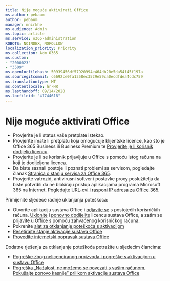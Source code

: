 ```yaml
---
title: Nije moguće aktivirati Office
ms.author: pebaum
author: pebaum
manager: mnirkhe
ms.audience: Admin
ms.topic: article
ms.service: o365-administration
ROBOTS: NOINDEX, NOFOLLOW
localization_priority: Priority
ms.collection: Adm_O365
ms.custom:
- "2000023"
- "3509"
ms.openlocfilehash: 50939456df57920994e464db20e5da54f45f197a
ms.sourcegitcommit: c6692ce0fa1358ec3529e59ca0ecdfdea4cdc759
ms.translationtype: MT
ms.contentlocale: hr-HR
ms.lasthandoff: 09/14/2020
ms.locfileid: "47744618"
---
```

# <a name="unable-to-activate-office"></a>Nije moguće aktivirati Office

- Provjerite je li status vaše pretplate istekao.
- Provjerite imate li pretplatu koja omogućuje klijentske licence, kao što je Office 365 Business ili Business Premium te [Provjerite je li korisnik dodijelio licencu](https://docs.microsoft.com/microsoft-365/admin/subscriptions-and-billing/assign-licenses-to-users).
- Provjerite je li se korisnik prijavljuje u Office s pomoću istog računa na koji je dodijeljena licenca.
- Da biste saznali postoje li poznati problemi sa servisom, pogledajte članak [Stranica o stanju servisa za Office 365](https://docs.microsoft.com/office365/enterprise/view-service-health).
- Provjerite vatrozid, antivirusni softver i postavke proxy poslužitelja da biste potvrdili da ne blokiraju pristup aplikacijama programa Microsoft 365 na Internet. Pogledajte [URL-ovi i rasponi IP adresa za Office 365](https://docs.microsoft.com/office365/enterprise/urls-and-ip-address-ranges "URL-ovi i rasponi IP adresa za Office 365").

Primijenite sljedeće radnje uklanjanja poteškoća:

- Otvorite aplikaciju sustava Office i [odjavite se](https://support.office.com/article/5a20dc11-47e9-4b6f-945d-478cb6d92071) s postojećih korisničkih računa. [Uklonite](https://docs.microsoft.com/microsoft-365/admin/manage/remove-licenses-from-users) i [ponovno dodijelite](https://docs.microsoft.com/microsoft-365/admin/manage/assign-licenses-to-users) licencu sustava Office, a zatim se [prijavite u Office](https://support.office.com/article/628ea040-f265-49de-b986-be09c3ebf8a9) s pomoću zahvaćenog korisničkog računa.
- Pokrenite [alat za otklanjanje poteškoća s aktivacijom](https://aka.ms/SARA-OfficeActivation-Alchemy)
- [Resetirajte stanje aktivacije sustava Office](https://docs.microsoft.com/office365/troubleshoot/activation/reset-office-365-proplus-activation-state "Ponovno postavljanje stanja aktivacije sustava Office")
- [Provedite internetski popravak sustava Office](https://support.office.com/Article/7821d4b6-7c1d-4205-aa0e-a6b40c5bb88b?wt.mc_id=Alchemy_ClientDIA)

Dodatne rješenja za otklanjanje poteškoća potražite u sljedećim člancima:  

- [Pogreške zbog nelicenciranog proizvoda i pogreške s aktivacijom u sustavu Office](https://support.office.com/Article/0d23d3c0-c19c-4b2f-9845-5344fedc4380?wt.mc_id=Alchemy_ClientDIA)
- [Pogreška „Nažalost, ne možemo se povezati s vašim računom. Pokušajte ponovo kasnije” prilikom aktivacije sustava Office](https://docs.microsoft.com/office/troubleshoot/activation-installation/issue-when-activate-office-from-office-365)